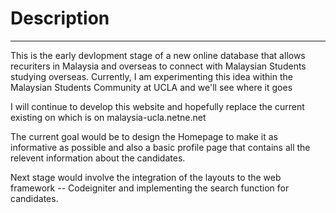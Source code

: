 <h1>Description</h1> 
<hr>
This is the early devlopment stage of a new online database that allows recuriters in Malaysia and overseas to connect with Malaysian Students studying overseas. Currently, I am experimenting this idea within the Malaysian Students Community at UCLA and we'll see where it goes

I will continue to develop this website and hopefully replace the current existing on which is on malaysia-ucla.netne.net

The current goal would be to design the Homepage to make it as informative as possible and also a basic profile page that contains all the relevent information about the candidates. 

Next stage would involve the integration of the layouts to the web framework -- Codeigniter and implementing the search function for candidates. 
